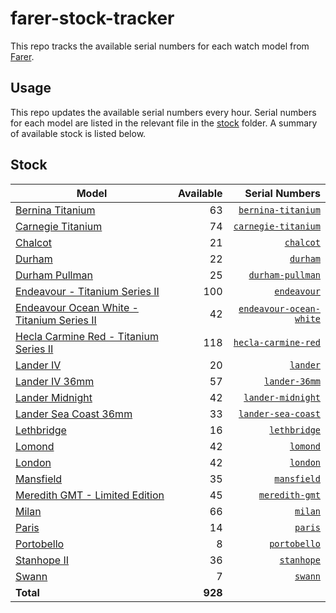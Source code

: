 # farer-stock-tracker

This repo tracks the available serial numbers for each watch model from [Farer](https://farer.com).

## Usage

This repo updates the available serial numbers every hour. Serial numbers for each model are listed in the relevant file in the [stock](./stock) folder. A summary of available stock is listed below.

## Stock

| Model | Available | Serial Numbers |
| ----- | --------: | -------------: |
| [Bernina Titanium](https://usd.farer.com/products/bernina-titanium) | 63 | [`bernina-titanium`](./stock/bernina-titanium) |
| [Carnegie Titanium](https://usd.farer.com/products/carnegie-titanium) | 74 | [`carnegie-titanium`](./stock/carnegie-titanium) |
| [Chalcot](https://usd.farer.com/products/chalcot) | 21 | [`chalcot`](./stock/chalcot) |
| [Durham](https://usd.farer.com/products/durham) | 22 | [`durham`](./stock/durham) |
| [Durham Pullman](https://usd.farer.com/products/durham-pullman) | 25 | [`durham-pullman`](./stock/durham-pullman) |
| [Endeavour - Titanium Series II](https://usd.farer.com/products/endeavour) | 100 | [`endeavour`](./stock/endeavour) |
| [Endeavour Ocean White - Titanium Series II](https://usd.farer.com/products/endeavour-ocean-white) | 42 | [`endeavour-ocean-white`](./stock/endeavour-ocean-white) |
| [Hecla Carmine Red - Titanium Series II](https://usd.farer.com/products/hecla-carmine-red) | 118 | [`hecla-carmine-red`](./stock/hecla-carmine-red) |
| [Lander IV](https://usd.farer.com/products/lander) | 20 | [`lander`](./stock/lander) |
| [Lander IV 36mm](https://usd.farer.com/products/lander-36mm) | 57 | [`lander-36mm`](./stock/lander-36mm) |
| [Lander Midnight](https://usd.farer.com/products/lander-midnight) | 42 | [`lander-midnight`](./stock/lander-midnight) |
| [Lander Sea Coast 36mm](https://usd.farer.com/products/lander-sea-coast) | 33 | [`lander-sea-coast`](./stock/lander-sea-coast) |
| [Lethbridge](https://usd.farer.com/products/lethbridge) | 16 | [`lethbridge`](./stock/lethbridge) |
| [Lomond](https://usd.farer.com/products/lomond) | 42 | [`lomond`](./stock/lomond) |
| [London](https://usd.farer.com/products/london) | 42 | [`london`](./stock/london) |
| [Mansfield](https://usd.farer.com/products/mansfield) | 35 | [`mansfield`](./stock/mansfield) |
| [Meredith GMT - Limited Edition](https://usd.farer.com/products/meredith-gmt) | 45 | [`meredith-gmt`](./stock/meredith-gmt) |
| [Milan](https://usd.farer.com/products/milan) | 66 | [`milan`](./stock/milan) |
| [Paris](https://usd.farer.com/products/paris) | 14 | [`paris`](./stock/paris) |
| [Portobello](https://usd.farer.com/products/portobello) | 8 | [`portobello`](./stock/portobello) |
| [Stanhope II](https://usd.farer.com/products/stanhope) | 36 | [`stanhope`](./stock/stanhope) |
| [Swann](https://usd.farer.com/products/swann) | 7 | [`swann`](./stock/swann) |
| **Total** | **928** | |

